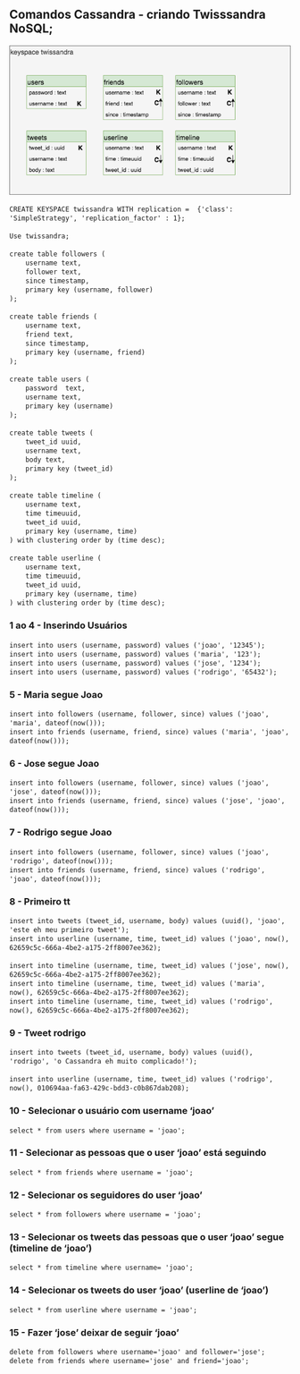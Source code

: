 ## Comandos Cassandra - criando  Twisssandra NoSQL;

![Alt text](https://github.com/phRodovalho/Twissandra/blob/main/twissandra_model.png)
```cassandra
CREATE KEYSPACE twissandra WITH replication =  {'class': 'SimpleStrategy', 'replication_factor' : 1};

Use twissandra;

create table followers (
    username text, 
    follower text, 
    since timestamp, 
    primary key (username, follower)
);

create table friends (
    username text, 
    friend text, 
    since timestamp, 
    primary key (username, friend)
);

create table users (
    password  text,
    username text,
    primary key (username)
);

create table tweets (
    tweet_id uuid,
    username text,
    body text,
    primary key (tweet_id)
);

create table timeline (
    username text, 
    time timeuuid, 
    tweet_id uuid, 
    primary key (username, time)
) with clustering order by (time desc);

create table userline (
    username text, 
    time timeuuid, 
    tweet_id uuid, 
    primary key (username, time)
) with clustering order by (time desc);
```
### 1 ao 4 - Inserindo Usuários
```cassandra
insert into users (username, password) values ('joao', '12345');
insert into users (username, password) values ('maria', '123');
insert into users (username, password) values ('jose', '1234');
insert into users (username, password) values ('rodrigo', '65432');
```

### 5  - Maria segue Joao
```cassandra
insert into followers (username, follower, since) values ('joao', 'maria', dateof(now()));
insert into friends (username, friend, since) values ('maria', 'joao', dateof(now()));
```

### 6 - Jose segue Joao
```cassandra
insert into followers (username, follower, since) values ('joao', 'jose', dateof(now()));
insert into friends (username, friend, since) values ('jose', 'joao', dateof(now()));
```

### 7 - Rodrigo segue Joao

```cassandra
insert into followers (username, follower, since) values ('joao', 'rodrigo', dateof(now()));
insert into friends (username, friend, since) values ('rodrigo', 'joao', dateof(now()));
```

### 8 - Primeiro tt

```cassandra
insert into tweets (tweet_id, username, body) values (uuid(), 'joao', 'este eh meu primeiro tweet');
insert into userline (username, time, tweet_id) values ('joao', now(), 62659c5c-666a-4be2-a175-2ff8007ee362);

insert into timeline (username, time, tweet_id) values ('jose', now(), 62659c5c-666a-4be2-a175-2ff8007ee362);
insert into timeline (username, time, tweet_id) values ('maria', now(), 62659c5c-666a-4be2-a175-2ff8007ee362);
insert into timeline (username, time, tweet_id) values ('rodrigo', now(), 62659c5c-666a-4be2-a175-2ff8007ee362);
```

### 9 - Tweet rodrigo

```cassandra
insert into tweets (tweet_id, username, body) values (uuid(), 'rodrigo', 'o Cassandra eh muito complicado!');

insert into userline (username, time, tweet_id) values ('rodrigo', now(), 010694aa-fa63-429c-bdd3-c0b867dab208);
```

### 10 - Selecionar o usuário com  username ‘joao’

```cassandra
select * from users where username = 'joao';
```

### 11 - Selecionar as pessoas que o user ‘joao’ está seguindo

	select * from friends where username = 'joao';

### 12 - Selecionar os seguidores do user ‘joao’

	select * from followers where username = 'joao';

### 13 - Selecionar os tweets das pessoas que o user ‘joao’ segue (timeline de ‘joao’)

	select * from timeline where username= 'joao';

### 14 - Selecionar os tweets do user ‘joao’ (userline de ‘joao’)

	select * from userline where username = 'joao';

### 15 - Fazer ‘jose’ deixar de seguir ‘joao’

	delete from followers where username='joao' and follower='jose';
	delete from friends where username='jose' and friend='joao';
